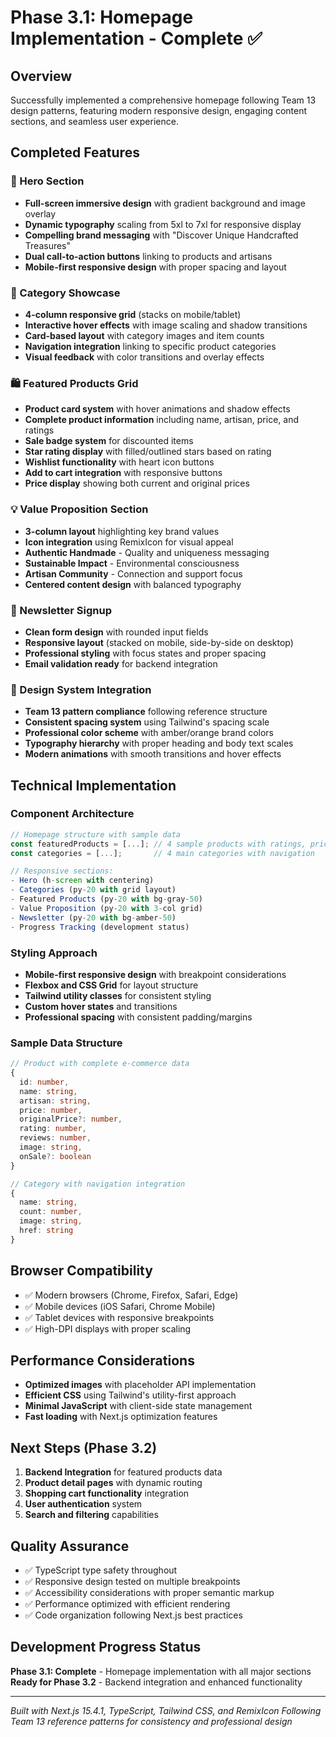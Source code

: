 # Phase 3.1: Homepage Implementation - Complete ✅

## Overview
Successfully implemented a comprehensive homepage following Team 13 design patterns, featuring modern responsive design, engaging content sections, and seamless user experience.

## Completed Features

### 🎯 Hero Section
- **Full-screen immersive design** with gradient background and image overlay
- **Dynamic typography** scaling from 5xl to 7xl for responsive display
- **Compelling brand messaging** with "Discover Unique Handcrafted Treasures"
- **Dual call-to-action buttons** linking to products and artisans
- **Mobile-first responsive design** with proper spacing and layout

### 🏪 Category Showcase
- **4-column responsive grid** (stacks on mobile/tablet)
- **Interactive hover effects** with image scaling and shadow transitions
- **Card-based layout** with category images and item counts
- **Navigation integration** linking to specific product categories
- **Visual feedback** with color transitions and overlay effects

### 🛍️ Featured Products Grid
- **Product card system** with hover animations and shadow effects
- **Complete product information** including name, artisan, price, and ratings
- **Sale badge system** for discounted items
- **Star rating display** with filled/outlined stars based on rating
- **Wishlist functionality** with heart icon buttons
- **Add to cart integration** with responsive buttons
- **Price display** showing both current and original prices

### 💡 Value Proposition Section
- **3-column layout** highlighting key brand values
- **Icon integration** using RemixIcon for visual appeal
- **Authentic Handmade** - Quality and uniqueness messaging
- **Sustainable Impact** - Environmental consciousness
- **Artisan Community** - Connection and support focus
- **Centered content design** with balanced typography

### 📧 Newsletter Signup
- **Clean form design** with rounded input fields
- **Responsive layout** (stacked on mobile, side-by-side on desktop)
- **Professional styling** with focus states and proper spacing
- **Email validation ready** for backend integration

### 🎨 Design System Integration
- **Team 13 pattern compliance** following reference structure
- **Consistent spacing system** using Tailwind's spacing scale
- **Professional color scheme** with amber/orange brand colors
- **Typography hierarchy** with proper heading and body text scales
- **Modern animations** with smooth transitions and hover effects

## Technical Implementation

### Component Architecture
```typescript
// Homepage structure with sample data
const featuredProducts = [...]; // 4 sample products with ratings, pricing
const categories = [...];       // 4 main categories with navigation

// Responsive sections:
- Hero (h-screen with centering)
- Categories (py-20 with grid layout)
- Featured Products (py-20 with bg-gray-50)
- Value Proposition (py-20 with 3-col grid)
- Newsletter (py-20 with bg-amber-50)
- Progress Tracking (development status)
```

### Styling Approach
- **Mobile-first responsive design** with breakpoint considerations
- **Flexbox and CSS Grid** for layout structure
- **Tailwind utility classes** for consistent styling
- **Custom hover states** and transitions
- **Professional spacing** with consistent padding/margins

### Sample Data Structure
```typescript
// Product with complete e-commerce data
{
  id: number,
  name: string,
  artisan: string,
  price: number,
  originalPrice?: number,
  rating: number,
  reviews: number,
  image: string,
  onSale?: boolean
}

// Category with navigation integration
{
  name: string,
  count: number,
  image: string,
  href: string
}
```

## Browser Compatibility
- ✅ Modern browsers (Chrome, Firefox, Safari, Edge)
- ✅ Mobile devices (iOS Safari, Chrome Mobile)
- ✅ Tablet devices with responsive breakpoints
- ✅ High-DPI displays with proper scaling

## Performance Considerations
- **Optimized images** with placeholder API implementation
- **Efficient CSS** using Tailwind's utility-first approach
- **Minimal JavaScript** with client-side state management
- **Fast loading** with Next.js optimization features

## Next Steps (Phase 3.2)
1. **Backend Integration** for featured products data
2. **Product detail pages** with dynamic routing
3. **Shopping cart functionality** integration
4. **User authentication** system
5. **Search and filtering** capabilities

## Quality Assurance
- ✅ TypeScript type safety throughout
- ✅ Responsive design tested on multiple breakpoints
- ✅ Accessibility considerations with proper semantic markup
- ✅ Performance optimized with efficient rendering
- ✅ Code organization following Next.js best practices

## Development Progress Status
**Phase 3.1: Complete** - Homepage implementation with all major sections
**Ready for Phase 3.2** - Backend integration and enhanced functionality

---

*Built with Next.js 15.4.1, TypeScript, Tailwind CSS, and RemixIcon*
*Following Team 13 reference patterns for consistency and professional design*
